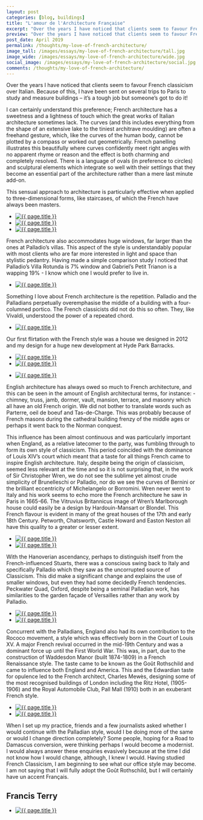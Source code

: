 ```yaml
---
layout: post
categories: [blog, buildings]
title: "L'amour de l'Architecture Française"
excerpt: "Over the years I have noticed that clients seem to favour French classicism over Italian.  Because of this, I have been sent on several trips to Paris to study and measure buildings – it’s a tough job but someone’s got to do it!"
preview: "Over the years I have noticed that clients seem to favour French classicism over Italian.  Because of this, I have been sent on several trips to Paris to study and measure buildings – it’s a tough job but someone’s got to do it!"
post_date: April 2019
permalink: /thoughts/my-love-of-french-architecture/
image_tall: /images/essays/my-love-of-french-architecture/tall.jpg
image_wide: /images/essays/my-love-of-french-architecture/wide.jpg
social_image: /images/essays/my-love-of-french-architecture/social.jpg
comments: /thoughts/my-love-of-french-architecture/
---
```

Over the years I have noticed that clients seem to favour French classicism over Italian.  Because of this, I have been sent on several trips to Paris to study and measure buildings – it’s a tough job but someone’s got to do it! 

I can certainly understand this preference; French architecture has a sweetness and a lightness of touch which the great works of Italian architecture sometimes lack. The curves (and this includes everything from the shape of an extensive lake to the tiniest architrave moulding) are often a freehand gesture, which, like the curves of the human body, cannot be plotted by a compass or worked out geometrically. French panelling illustrates this beautifully where curves confidently meet right angles with no apparent rhyme or reason and the effect is both charming and completely resolved. There is a language of ovals (in preference to circles) and sculptural elements which integrate so well with their settlings that they become an essential part of the architecture rather than a mere last minute add-on.

This sensual approach to architecture is particularly effective when applied to three-dimensional forms, like staircases, of which the French have always been masters. 

<ul class="list">
	<li class="third">
		<a class="fancybox" rel="group" href="/images/essays/my-love-of-french-architecture/01.jpg">
			<img src="/images/essays/my-love-of-french-architecture/thumbs/01.jpg" alt="{{ page.title }}" />
		</a>
	</li>
	<li class="third">
		<a class="fancybox" rel="group" href="/images/essays/my-love-of-french-architecture/02.jpg">
			<img src="/images/essays/my-love-of-french-architecture/thumbs/02.jpg" alt="{{ page.title }}" />
		</a>
	</li>
	<li class="third">
		<a class="fancybox" rel="group" href="/images/essays/my-love-of-french-architecture/03.jpg">
			<img src="/images/essays/my-love-of-french-architecture/thumbs/03.jpg" alt="{{ page.title }}" />
		</a>
	</li>
</ul>

French architecture also accommodates huge windows, far larger than the ones at Palladio’s villas. This aspect of the style is understandably popular with most clients who are far more interested in light and space than stylistic pedantry. Having made a simple comparison study I noticed that Palladio’s Villa Rotunda is 7% window and Gabriel’s Petit Trianon is a wapping 19% -  I know which one I would prefer to live in.

<ul class="list">
	<li class="full">
		<a class="fancybox" rel="group" href="/images/essays/my-love-of-french-architecture/04-05.jpg">
			<img src="/images/essays/my-love-of-french-architecture/thumbs/04-05.jpg" alt="{{ page.title }}" />
		</a>
	</li>
</ul>

Something I love about French architecture is the repetition. Palladio and the Palladians perpetually overemphasise the middle of a building with a four-columned portico. The French classicists did not do this so often.  They, like Vivaldi, understood the power of a repeated chord.

<ul class="list">
	<li class="full">
		<a class="fancybox" rel="group" href="/images/essays/my-love-of-french-architecture/06.jpg">
			<img src="/images/essays/my-love-of-french-architecture/social.jpg" alt="{{ page.title }}" />
		</a>
	</li>
</ul>

Our first flirtation with the French style was a house we designed in 2012 and my design for a huge new development at Hyde Park Barracks.



<ul class="list">
	<li class="half">
		<a class="fancybox" rel="group" href="/images/essays/my-love-of-french-architecture/07.jpg">
			<img src="/images/essays/my-love-of-french-architecture/thumbs/07.jpg" alt="{{ page.title }}" />
		</a>
	</li>
	<li class="half">
		<a class="fancybox" rel="group" href="/images/essays/my-love-of-french-architecture/08.jpg">
			<img src="/images/essays/my-love-of-french-architecture/thumbs/08.jpg" alt="{{ page.title }}" />
		</a>
	</li>
</ul>
<ul class="list">
	<li class="full">
		<a class="fancybox" rel="group" href="/images/essays/my-love-of-french-architecture/08b.jpg">
			<img src="/images/essays/my-love-of-french-architecture/thumbs/08c.jpg" alt="{{ page.title }}" />
		</a>
	</li>
</ul>

English architecture has always owed so much to French architecture, and this can be seen in the amount of English architectural terms, for instance: - chimney, truss, jamb, dormer, vault, mansion, terrace, and masonry which all have an old French origin.  We did not bother to translate words such as Parterre, oeil de boeuf and Tas-de-Charge. This was probably because of French masons during the cathedral building frenzy of the middle ages or perhaps it went back to the Norman conquest. 

This influence has been almost continuous and was particularly important when England, as a relative latecomer to the party, was fumbling through to form its own style of classicism. This period coincided with the dominance of Louis XIV’s court which meant that a taste for all things French came to inspire English architecture. Italy, despite being the origin of classicism, seemed less relevant at the time and so it is not surprising that, in the work of Sir Christopher Wren, we do not see the sublime yet almost crude simplicity of Brunelleschi or Palladio, nor do we see the curves of Bernini or the brilliant eccentricity of Michelangelo or Borromini. Wren never went to Italy and his work seems to echo more the French architecture he saw in Paris in 1665-66. The Vitruvius Britannicus image of Wren’s Marlborough house could easily be a design by Hardouin-Mansart or Blondel. This French flavour is evident in many of the great houses of the 17th and early 18th Century. Petworth, Chatsworth, Castle Howard and Easton Neston all have this quality to a greater or lesser extent.

<ul class="list">
	<li class="half">
		<a class="fancybox" rel="group" href="/images/essays/my-love-of-french-architecture/09a.jpg">
			<img src="/images/essays/my-love-of-french-architecture/thumbs/09a.jpg" alt="{{ page.title }}" />
		</a>
	</li>
	<li class="half">
		<a class="fancybox" rel="group" href="/images/essays/my-love-of-french-architecture/09b.jpg">
			<img src="/images/essays/my-love-of-french-architecture/thumbs/09b.jpg" alt="{{ page.title }}" />
		</a>
	</li>
</ul>

With the Hanoverian ascendancy, perhaps to distinguish itself from the French-influenced Stuarts, there was a conscious swing back to Italy and specifically Palladio which they saw as the uncorrupted source of Classicism. This did make a significant change and explains the use of smaller windows, but even they had some decidedly French tendencies. Peckwater Quad, Oxford, despite being a seminal Palladian work, has similarities to the garden façade of Versailles rather than any work by Palladio.

<ul class="list">
	<li class="half">
		<a class="fancybox" rel="group" href="/images/essays/my-love-of-french-architecture/10.jpg">
			<img src="/images/essays/my-love-of-french-architecture/thumbs/10.jpg" alt="{{ page.title }}" />
		</a>
	</li>
	<li class="half">
		<a class="fancybox" rel="group" href="/images/essays/my-love-of-french-architecture/11.jpg">
			<img src="/images/essays/my-love-of-french-architecture/thumbs/11.jpg" alt="{{ page.title }}" />
		</a>
	</li>
</ul>

Concurrent with the Palladians, England also had its own contribution to the Rococo movement, a style which was effectively born in the Court of Louis XV. A major French revival occurred in the mid-19th Century and was a dominant force up until the First World War. This was, in part, due to the construction of Waddesdon Manor (built 1874-1809) in a French Renaissance style. The taste came to be known as the Goût Rothschild and came to influence both England and America. This and the Edwardian taste for opulence led to the French architect, Charles Mewès, designing some of the most recognised buildings of London including the Ritz Hotel, (1905-1906) and the Royal Automobile Club, Pall Mall (1910) both in an exuberant French style.

<ul class="list">
	<li class="half">
		<a class="fancybox" rel="group" href="/images/essays/my-love-of-french-architecture/12.jpg">
			<img src="/images/essays/my-love-of-french-architecture/thumbs/12.jpg" alt="{{ page.title }}" />
		</a>
	</li>
	<li class="half">
		<a class="fancybox" rel="group" href="/images/essays/my-love-of-french-architecture/13.jpg">
			<img src="/images/essays/my-love-of-french-architecture/thumbs/13.jpg" alt="{{ page.title }}" />
		</a>
	</li>
</ul>

When I set up my practice, friends and a few journalists asked whether I would continue with the Palladian style, would I be doing more of the same or would I change direction completely?  Some people, hoping for a Road to Damascus conversion, were thinking perhaps I would become a modernist. I would always answer these enquiries evasively because at the time I did not know how I would change, although, I knew I would. Having studied French Classicism, I am beginning to see what our office style may become. I am not saying that I will fully adopt the Goût Rothschild, but I will certainly have un accent Français.

<h2>
	Francis Terry
</h2>

<ul class="list">
	<li class="full">
		<a class="fancybox" rel="group" href="/images/essays/my-love-of-french-architecture/14.jpg">
			<img src="/images/essays/my-love-of-french-architecture/thumbs/14.jpg" alt="{{ page.title }}" />
		</a>
	</li>
</ul>